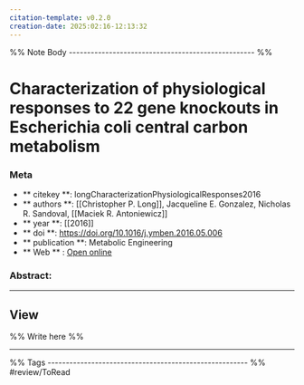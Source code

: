 ```yaml
---
citation-template: v0.2.0
creation-date: 2025:02:16-12:13:32
---
```


%% Note Body --------------------------------------------------- %%
# Characterization of physiological responses to 22 gene knockouts in Escherichia coli central carbon metabolism

### Meta
- ** citekey **: longCharacterizationPhysiologicalResponses2016
- ** authors **: [[Christopher P. Long]], Jacqueline E. Gonzalez, Nicholas R. Sandoval, [[Maciek R. Antoniewicz]]
- ** year **: [[2016]]
- ** doi **: https://doi.org/10.1016/j.ymben.2016.05.006
- ** publication **: Metabolic Engineering
- ** Web ** : [Open online](https://linkinghub.elsevier.com/retrieve/pii/S1096717616300179)


### Abstract:


___

## View

%% Write here %%





___
%% Tags  ------------------------------------------------------- %%
#review/ToRead